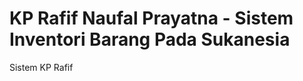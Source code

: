 <h1 align="left">KP Rafif Naufal Prayatna - Sistem Inventori Barang Pada Sukanesia</h1>
Sistem KP Rafif
